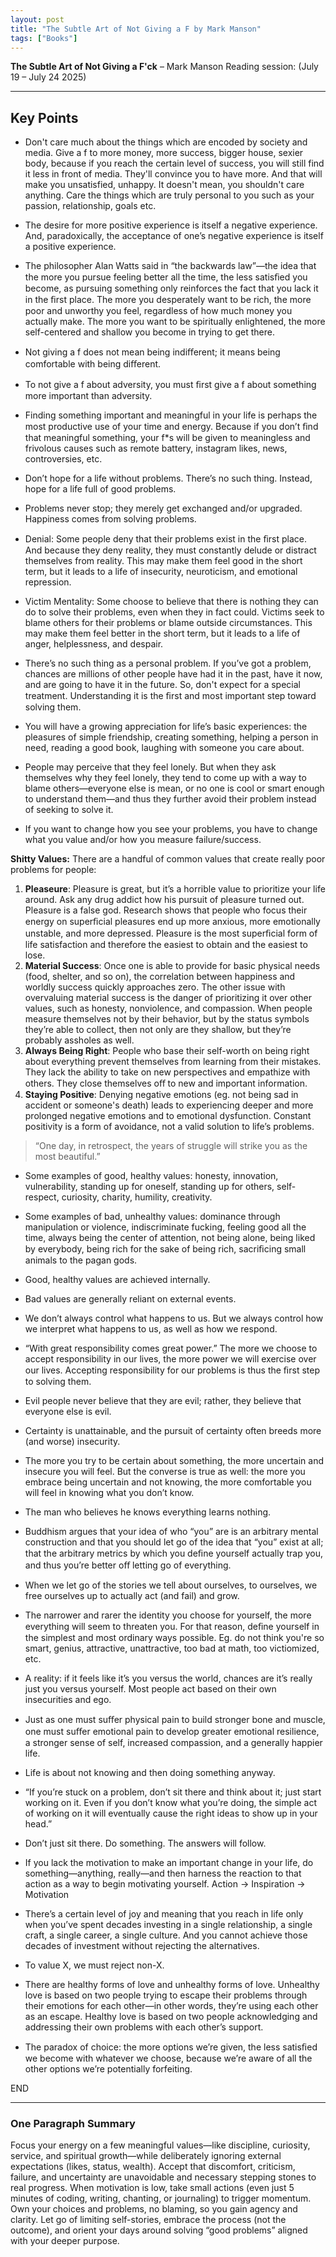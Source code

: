 ```yaml
---
layout: post
title: "The Subtle Art of Not Giving a F by Mark Manson"
tags: ["Books"]
---
```


**The Subtle Art of Not Giving a F'ck**
– Mark Manson
Reading session: (July 19 – July 24 2025)

---

## Key Points

- Don't care much about the things which are encoded by society and media. Give a f to more money, more success, bigger house, sexier body, because if you reach the certain level of success, you will still find it less in front of media. They'll convince you to have more. And that will make you unsatisfied, unhappy. It doesn't mean, you shouldn't care anything. Care the things which are truly personal to you such as your passion, relationship, goals etc.

- The desire for more positive experience is itself a negative experience. And, paradoxically, the acceptance of one’s negative experience is itself a positive experience.

- The philosopher Alan Watts said in “the backwards law”—the idea that the more you pursue feeling better all the time, the less satisﬁed you become, as pursuing something only reinforces the fact that you lack it in the ﬁrst place. The more you desperately want to be rich, the more poor and unworthy you feel, regardless of how much money you actually make. The more you want to be spiritually enlightened, the more self-centered and shallow you become in trying to get there.

- Not giving a f does not mean being indiﬀerent; it means being comfortable with being diﬀerent.
- To not give a f about adversity, you must ﬁrst give a f about something more important than adversity.
- Finding something important and meaningful in your life is perhaps the most productive use of your time and energy. Because if you don’t ﬁnd that meaningful something, your f*s will be given to meaningless and frivolous causes such as remote battery, instagram likes, news, controversies, etc.

- Don’t hope for a life without problems. There’s no such thing. Instead, hope for a life full of good problems.
- Problems never stop; they merely get exchanged and/or upgraded. Happiness comes from solving problems.
- Denial: Some people deny that their problems exist in the ﬁrst place. And because they deny reality, they must constantly delude or distract themselves from reality. This may make them feel good in the short term, but it leads to a life of insecurity, neuroticism, and emotional repression.

- Victim Mentality: Some choose to believe that there is nothing they can do to solve their problems, even when they in fact could. Victims seek to blame others for their problems or blame outside circumstances. This may make them feel better in the short term, but it leads to a life of anger, helplessness, and despair.

- There’s no such thing as a personal problem. If you’ve got a problem, chances are millions of other people have had it in the past, have it now, and are going to have it in the future. So, don't expect for a special treatment. Understanding it is the ﬁrst and most important step toward solving them.

- You will have a growing appreciation for life’s basic experiences: the pleasures of simple friendship, creating something, helping a person in need, reading a good book, laughing with someone you care about.

- People may perceive that they feel lonely. But when they ask themselves why they feel lonely, they tend to come up with a way to blame others—everyone else is mean, or no one is cool or smart enough to understand them—and thus they further avoid their problem instead of seeking to solve it.

- If you want to change how you see your problems, you have to change what you value and/or how you measure failure/success.

**Shitty Values:**
There are a handful of common values that create really
poor problems for people:
1. **Pleaseure**: Pleasure is great, but it’s a horrible value to prioritize your life around. Ask any drug addict how his pursuit of pleasure turned out. Pleasure is a false god. Research shows that people who focus their energy on superﬁcial pleasures end up more anxious, more emotionally unstable, and more depressed. Pleasure is the most superﬁcial form of life satisfaction and therefore the easiest to obtain and the easiest to lose.
2. **Material Success**: Once one is able to provide for basic physical needs (food, shelter, and so on), the correlation between happiness and worldly success quickly approaches zero. The other issue with overvaluing material success is the danger of prioritizing it over other values, such as honesty, nonviolence, and compassion. When people measure themselves not by their behavior, but by the status symbols they’re able to collect, then not only are they shallow, but they’re probably assholes as well.
3. **Always Being Right**: People who base their self-worth on being right about everything prevent themselves from learning from their mistakes. They lack the ability to take on new perspectives and empathize with others. They close themselves oﬀ to new and important information.
4. **Staying Positive**: Denying negative emotions (eg. not being sad in accident or someone's death) leads to experiencing deeper and more prolonged negative emotions and to emotional dysfunction. Constant positivity is a form of avoidance, not a valid solution to life’s problems.

> “One day, in retrospect, the years of struggle will strike you as the most beautiful.”

- Some examples of good, healthy values: honesty, innovation, vulnerability, standing up for oneself, standing up for others, self-respect, curiosity, charity, humility, creativity.
- Some examples of bad, unhealthy values: dominance through manipulation or violence, indiscriminate fucking, feeling good all the time, always being the center of attention, not being alone, being liked by everybody, being rich for the sake of being rich, sacriﬁcing small animals to the pagan gods.
- Good, healthy values are achieved internally.
- Bad values are generally reliant on external events.
- We don’t always control what happens to us. But we always control how we interpret what happens to us, as well as how we respond.
- “With great responsibility comes great power.” The more we choose to accept responsibility in our lives, the more power we will exercise over our lives. Accepting responsibility for our problems is thus the ﬁrst step to solving them.
- Evil people never believe that they are evil; rather, they believe that everyone else is evil.
- Certainty is unattainable, and the pursuit of certainty often breeds more (and worse) insecurity.
- The more you try to be certain about something, the more uncertain and insecure you will feel. But the converse is true as well: the more you embrace being uncertain and not knowing, the more comfortable you will feel in knowing what you don’t know.
- The man who believes he knows everything learns nothing.
- Buddhism argues that your idea of who “you” are is an arbitrary mental construction and that you should let go of the idea that “you” exist at all; that the arbitrary metrics by which you deﬁne yourself actually trap you, and thus you’re better oﬀ letting go of everything.
- When we let go of the stories we tell about ourselves, to ourselves, we free ourselves up to actually act (and fail) and grow.
- The narrower and rarer the identity you choose for yourself, the more everything will seem to threaten you. For that reason, deﬁne yourself in the simplest and most ordinary ways possible. Eg. do not think you're so smart, genius, attractive, unattractive, too bad at math, too victiomized, etc.

- A reality: if it feels like it’s you versus the world, chances are it’s really just you versus yourself. Most people act based on their own insecurities and ego.
- Just as one must suﬀer physical pain to build stronger bone and muscle, one must suﬀer emotional pain to develop greater emotional resilience, a stronger sense of self, increased compassion, and a generally happier life.
- Life is about not knowing and then doing something anyway.
- “If you’re stuck on a problem, don’t sit there and think about it; just start working on it. Even if you don’t know what you’re doing, the simple act of working on it will eventually cause the right ideas to show up in your head.”
- Don’t just sit there. Do something. The answers will follow.
- If you lack the motivation to make an important change in your life, do something—anything, really—and then harness the reaction to that action as a way to begin motivating yourself.
Action → Inspiration → Motivation

- There’s a certain level of joy and meaning that you reach in life only when you’ve spent decades investing in a single relationship, a single craft, a single career, a single culture. And you cannot achieve those decades of investment without
rejecting the alternatives.

- To value X, we must reject non-X.
- There are healthy forms of love and unhealthy forms of love. Unhealthy love is based on two people trying to escape their problems through their emotions for each other—in other words, they’re using each other as an escape. Healthy love is based on two people acknowledging and addressing their own problems with each other’s support.

- The paradox of choice: the more options we’re given, the less satisﬁed we become with whatever we choose, because we’re aware of all the other options we’re potentially forfeiting.

END

---

### One Paragraph Summary

Focus your energy on a few meaningful values—like discipline, curiosity, service, and spiritual growth—while deliberately ignoring external expectations (likes, status, wealth). Accept that discomfort, criticism, failure, and uncertainty are unavoidable and necessary stepping stones to real progress. When motivation is low, take small actions (even just 5 minutes of coding, writing, chanting, or journaling) to trigger momentum. Own your choices and problems, no blaming, so you gain agency and clarity. Let go of limiting self-stories, embrace the process (not the outcome), and orient your days around solving “good problems” aligned with your deeper purpose.
